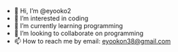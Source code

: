 - 👋 Hi, I’m @eyooko2
- 👀 I’m interested in coding
- 🌱 I’m currently learning programming
- 💞️ I’m looking to collaborate on programming
- 📫 How to reach me by email: eyookon38@gmail.com

<!---
eyooko2/eyooko2 is a ✨ special ✨ repository because its `README.md` (this file) appears on your GitHub profile.
You can click the Preview link to take a look at your changes.
--->
